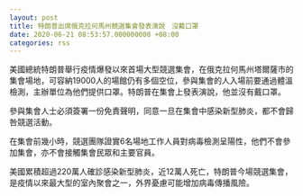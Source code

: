 ```yaml
---
layout: post
title: 特朗普出席俄克拉何馬州競選集會發表演說　沒戴口罩
date: 2020-06-21 08:53:57.000000000 +08:00
categories: rss
---
```


美國總統特朗普舉行疫情爆發以來首場大型競選集會，在俄克拉何馬州塔爾薩市的集會場地，可容納19000人的場館仍有多個空位，參與集會的人入場前要通過體溫檢測，主辦單位為他們提供口罩。特朗普在集會上發表演說，他並沒有戴口罩。

參與集會人士必須簽署一份免責聲明，同意一旦在集會中感染新型肺炎，都不會歸咎競選活動。

在集會前幾小時，競選團隊證實6名場地工作人員對病毒檢測呈陽性，他們不會參加集會，亦不會接觸集會民眾和主要官員。

美國累積超過220萬人確診感染新型肺炎，近12萬人死亡，特朗普今場競選集會，是疫情以來最大型的室內聚會之一，外界憂慮可能增加病毒傳播風險。
